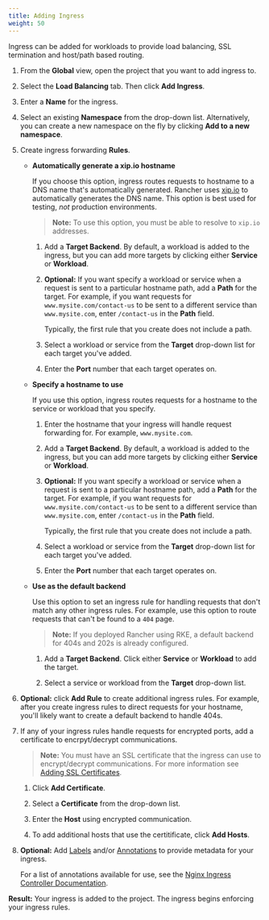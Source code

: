```yaml
---
title: Adding Ingress
weight: 50
---
```


Ingress can be added for workloads to provide load balancing, SSL termination and host/path based routing.

1. From the **Global** view, open the project that you want to add ingress to.

1. Select the **Load Balancing** tab. Then click **Add Ingress**.

1. Enter a **Name** for the ingress.

1. Select an existing **Namespace** from the drop-down list. Alternatively, you can create a new namespace on the fly by clicking **Add to a new namespace**.

1. Create ingress forwarding **Rules**.

    - **Automatically generate a xip.io hostname**
    
        If you choose this option, ingress routes requests to hostname to a DNS name that's automatically generated. Rancher uses [xip.io](http://xip.io/) to automatically generates the DNS name. This option is best used for testing, _not_ production environments.

        >**Note:** To use this option, you must be able to resolve to `xip.io` addresses.
        
        1. Add a **Target Backend**. By default, a workload is added to the ingress, but you can add more targets by clicking either **Service** or **Workload**.
        
        1. **Optional:** If you want specify a workload or service when a request is sent to a particular hostname path, add a **Path** for the target. For example, if you want requests for `www.mysite.com/contact-us` to be sent to a different service than `www.mysite.com`, enter `/contact-us` in the **Path** field.

            Typically, the first rule that you create does not include a path.

        1. Select a workload or service from the **Target** drop-down list for each target you've added.

        1. Enter the **Port** number that each target operates on.

    - **Specify a hostname to use**
    
        If you use this option, ingress routes requests for a hostname to the service or workload that you specify.

        1. Enter the hostname that your ingress will handle request forwarding for. For example, `www.mysite.com`.
        
        1. Add a **Target Backend**. By default, a workload is added to the ingress, but you can add more targets by clicking either **Service** or **Workload**.
        
        1. **Optional:** If you want specify a workload or service when a request is sent to a particular hostname path, add a **Path** for the target. For example, if you want requests for `www.mysite.com/contact-us` to be sent to a different service than `www.mysite.com`, enter `/contact-us` in the **Path** field.

            Typically, the first rule that you create does not include a path.

        1. Select a workload or service from the **Target** drop-down list for each target you've added.

        1. Enter the **Port** number that each target operates on.
    

    - **Use as the default backend**
        
        Use this option to set an ingress rule for handling requests that don't match any other ingress rules. For example, use this option to route requests that can't be found to a `404` page.

        >**Note:** If you deployed Rancher using RKE, a default backend for 404s and 202s is already configured.
        
        1. Add a **Target Backend**. Click either **Service** or **Workload** to add the target.
        
        1. Select a service or workload from the **Target** drop-down list.

1. **Optional:** click **Add Rule** to create additional ingress rules. For example, after you create ingress rules to direct requests for your hostname, you'll likely want to create a default backend to handle 404s.

1. If any of your ingress rules handle requests for encrypted ports, add a certificate to encrpyt/decrypt communications.

    >**Note:** You must have an SSL certificate that the ingress can use to encrypt/decrypt communications. For more information see [Adding SSL Certificates](../../projects/add-ssl-certificates/).

    1. Click **Add Certificate**.

    1. Select a **Certificate** from the drop-down list.

    1. Enter the **Host** using encrypted communication.

    1. To add additional hosts that use the certitificate, click **Add Hosts**.

1. **Optional:** Add [Labels](https://kubernetes.io/docs/concepts/overview/working-with-objects/labels/) and/or [Annotations](https://kubernetes.io/docs/concepts/overview/working-with-objects/annotations/) to provide metadata for your ingress.

    For a list of annotations available for use, see the [Nginx Ingress Controller Documentation](https://kubernetes.github.io/ingress-nginx/user-guide/nginx-configuration/annotations/).

**Result:** Your ingress is added to the project. The ingress begins enforcing your ingress rules.
